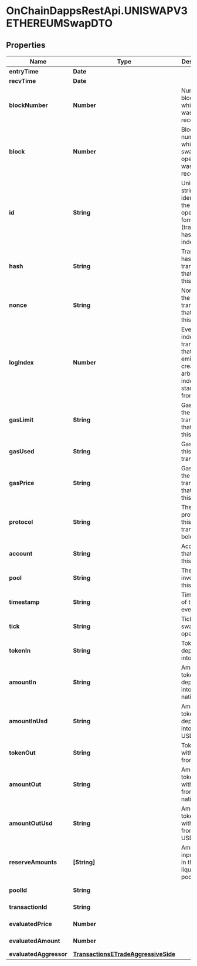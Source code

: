 # OnChainDappsRestApi.UNISWAPV3ETHEREUMSwapDTO

## Properties

Name | Type | Description | Notes
------------ | ------------- | ------------- | -------------
**entryTime** | **Date** |  | [optional] 
**recvTime** | **Date** |  | [optional] 
**blockNumber** | **Number** | Number of block in which entity was recorded. | [optional] 
**block** | **Number** | Block number in which the swap operation was recorded. | [optional] 
**id** | **String** | Unique string identifier of the swap operation, format: (transaction hash)-(log index). | [optional] 
**hash** | **String** | Transaction hash of the transaction that emitted this event. | [optional] 
**nonce** | **String** | Nonce of the transaction that emitted this event. | [optional] 
**logIndex** | **Number** | Event log index. For transactions that don&#39;t emit event, create arbitrary index starting from 0. | [optional] 
**gasLimit** | **String** | Gas limit of the transaction that emitted this event. | [optional] 
**gasUsed** | **String** | Gas used in this transaction. | [optional] 
**gasPrice** | **String** | Gas price of the transaction that emitted this event. | [optional] 
**protocol** | **String** | The protocol this transaction belongs to. | [optional] 
**account** | **String** | Account that emitted this event. | [optional] 
**pool** | **String** | The pool involving this event. | [optional] 
**timestamp** | **String** | Timestamp of this event. | [optional] 
**tick** | **String** | Tick of the swap operation. | [optional] 
**tokenIn** | **String** | Token deposited into pool. | [optional] 
**amountIn** | **String** | Amount of token deposited into pool in native units. | [optional] 
**amountInUsd** | **String** | Amount of token deposited into pool in USD. | [optional] 
**tokenOut** | **String** | Token withdrawn from pool. | [optional] 
**amountOut** | **String** | Amount of token withdrawn from pool in native units. | [optional] 
**amountOutUsd** | **String** | Amount of token withdrawn from pool in USD. | [optional] 
**reserveAmounts** | **[String]** | Amount of input tokens in the liquidity pool. | [optional] 
**poolId** | **String** |  | [optional] [readonly] 
**transactionId** | **String** |  | [optional] [readonly] 
**evaluatedPrice** | **Number** |  | [optional] [readonly] 
**evaluatedAmount** | **Number** |  | [optional] [readonly] 
**evaluatedAggressor** | [**TransactionsETradeAggressiveSide**](TransactionsETradeAggressiveSide.md) |  | [optional] 


